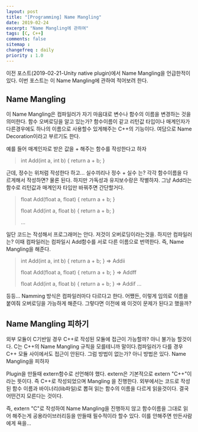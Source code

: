 ```yaml
---
layout: post
title: "[Programming] Name Mangling"
date: 2019-02-24
excerpt: "Name Mangling에 관하여"
tags: [C, C++]
comments: false
sitemap :
changefreq : daily
priority : 1.0
---
```


이전 포스트(2019-02-21-Unity native plugin)에서 Name Mangling을 언급한적이 있다.
이번 포스트는 이 Name Mangling에 관하여 적어보려 한다.

## Name Mangling
이 Name Mangling은 컴파일러가 자기 마음대로 변수나 함수의 이름을 변경하는 것을 의미한다.
함수 오버로딩을 알고 있는가? 함수이름이 같고 리턴값 타입이나 매계인자가 다른경우에도
하나의 이름으로 사용할수 있게해주는 C++의 기능이다.
여담으로 Name Decoration이라고 부르기도 한다.

예를 들어 매계인자로 받은 값을 + 해주는 함수를 작성한다고 하자
>int Add(int a, int b) { return a + b; }

근데, 정수는 위처럼 작성한다 하고... 실수끼리나 정수 + 실수 는?
각각 함수이름을 다르게해서 작성하면? 물론 된다. 하지만 가독성과 유지보수랑은 작별하자.
그냥 Add라는 함수로 리턴값과 매계인자 타입만 바꿔주면 간단할거다.
>float Add(float a, float) { return a + b; }
>
>float Add(int a, float b) { return a + b; }
>
>...

일단 코드는 작성해서 프로그래머는 안다. 저것이 오버로딩이라는것을. 하지만 컴파일러는?
이때 컴파일러는 컴파일시 Add함수를 서로 다른 이름으로 번역한다. 즉, Name Mangling을 해준다.
>int Add(int a, int b) { return a + b; } => Addii
>
>float Add(float a, float) { return a + b; } => Addff
>
>float Add(int a, float b) { return a + b; } => Addif
>...

등등... Namming 방식은 컴파일러마다 다르다고 한다. 어쨌든, 이렇게 임의로 이름을 붙여줘
오버로딩을 가능하게 해준다. 그렇다면 이전에 왜 이것이 문제가 된다고 했을까?

## Name Mangling 피하기
외부 모듈이 C기반일 경우 C++로 작성된 모듈에 접근이 가능할까? 아니 불가능 할것이다.
C는 C++의 Name Mangling 규칙을 모를테니까 말이다.컴파일러가 다를 경우 C++ 모듈
사이에서도 접근이 안된다. 그럼 방법이 없는가? 아니 방법은 있다. Name Mangling을 피하자

Plugin을 만들때 extern함수로 선언해야 했다. extern은 기본적으로 extern "C++"이라는
뜻이다. 즉 C++로 작성되었으며 Mangling 을 진행한다. 외부에서는 코드로 작성된 함수
이름과 바이너리(lib파일)로 뽑혀 읽는 함수의 이름을 다르게 읽을것이다. 결국 어떤건지
모른다는 것이다.

즉, extern "C"로 작성하여 Name Mangling을 진행하지 않고 함수이름을 그대로 읽어 해주는게
공용라이브러리등을 만들때 필수적이라 할수 있다. 이를 안해주면 만든사람에게 욕을...
